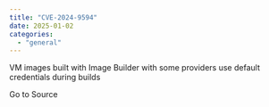 ```yaml
---
title: "CVE-2024-9594"
date: 2025-01-02
categories: 
  - "general"
---
```


VM images built with Image Builder with some providers use default credentials during builds

Go to Source
